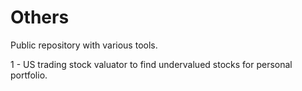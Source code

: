 # Others
Public repository with various tools.

1 - US trading stock valuator to find undervalued stocks for personal portfolio.

